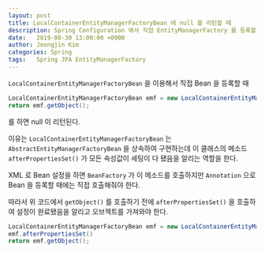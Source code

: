 ```yaml
---
layout: post
title: LocalContainerEntityManagerFactoryBean 에 null 를 리턴할 때
description: Spring Configuration 에서 직접 EntityManagerFactory 를 등록할 때 null 리턴할 때 잊은 것
date:   2019-08-30 13:00:00 +0900
author: Jeongjin Kim
categories: Spring
tags:	Spring JPA EntityManagerFactory
---
```


`LocalContainerEntityManagerFactoryBean` 을 이용해서 직접 Bean 을 등록할 때

```java
LocalContainerEntityManagerFactoryBean emf = new LocalContainerEntityManagerFactoryBean();
return emf.getObject();
```

를 하면 null 이 리턴된다.

이유는 `LocalContainerEntityManagerFactoryBean` 는 `AbstractEntityManagerFactoryBean` 을 상속하여 구현하는데
이 클래스의 메소드 `afterPropertiesSet()` 가 모든 속성값이 세팅이 다 됐음을 알리는 역할을 한다.

XML 로 Bean 설정을 하면 `BeanFactory` 가 이 메소드를 호출하지만 `Annotation` 으로 Bean 을 등록할 때에는 직접 호출해줘야 한다.

따라서 위 코드에서 `getObject()` 를 호출하기 전에 `afterPropertiesSet()` 을 호출하여 설정이 완료됐음을 알리고 오브젝트를 가져와야 한다.

```java
LocalContainerEntityManagerFactoryBean emf = new LocalContainerEntityManagerFactoryBean();
emf.afterPropertiesSet()
return emf.getObject();
```